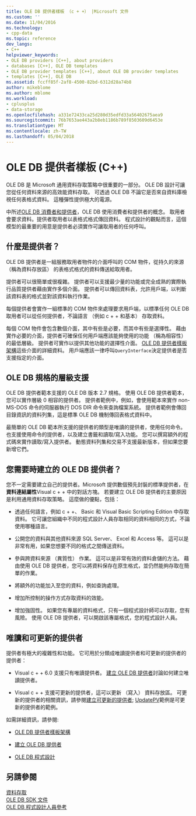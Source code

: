 ```yaml
---
title: OLE DB 提供者樣板 （c + +） |Microsoft 文件
ms.custom: ''
ms.date: 11/04/2016
ms.technology:
- cpp-data
ms.topic: reference
dev_langs:
- C++
helpviewer_keywords:
- OLE DB providers [C++], about providers
- databases [C++], OLE DB templates
- OLE DB provider templates [C++], about OLE DB provider templates
- templates [C++], OLE DB
ms.assetid: fccff85f-2af8-4500-82bd-6312d28a74b8
author: mikeblome
ms.author: mblome
ms.workload:
- cplusplus
- data-storage
ms.openlocfilehash: a331e72433ca25d280d35edfd33a56402675aea9
ms.sourcegitcommit: 76b7653ae443a2b8eb1186b789f8503609d6453e
ms.translationtype: MT
ms.contentlocale: zh-TW
ms.lasthandoff: 05/04/2018
---
```

# <a name="ole-db-provider-templates-c"></a>OLE DB 提供者樣板 (C++)
OLE DB 是 Microsoft 通用資料存取策略中很重要的一部分。 OLE DB 設計可讓您從任何資料來源的高效能資料存取。 可透過 OLE DB 不論它是否來自資料庫檢視任何表格式資料。 這種彈性提供極大的電源。  
  
 中所述[OLE DB 消費者和提供者](../../data/oledb/ole-db-consumers-and-providers.md)，OLE DB 使用消費者和提供者的概念。 取用者會要求資料。提供者取用者以表格式格式傳回資料。 程式設計的觀點而言，這個模型的最重要的用意是提供者必須實作可讓取用者的任何呼叫。  
  
## <a name="what-is-a-provider"></a>什麼是提供者？  
 OLE DB 提供者是一組服務取用者物件的介面呼叫的 COM 物件，從持久的來源 （稱為資料存放區） 的表格式格式的資料傳送給取用者。  
  
 提供者可以很簡單或很複雜。 提供者可以支援最少量的功能或完全成熟的實際執行品質提供者藉由實作多個介面。 提供者可以傳回資料表，允許用戶端，以判斷該資料表的格式並對該資料執行作業。  
  
 每個提供者會實作一組標準的 COM 物件來處理要求用戶端，以標準任何 OLE DB 取用者可以從任何提供者，不論語言 （例如 c + + 和基本） 存取資料。  
  
 每個 COM 物件會包含數個介面，其中有些是必要，而其中有些是選擇性。 藉由實作必要的介面，提供者可確保任何用戶端應該能夠使用的功能 （稱為相容性） 的最低層級。 提供者可實作以提供其他功能的選擇性介面。 [OLE DB 提供者樣板架構](../../data/oledb/ole-db-provider-template-architecture.md)這些介面的詳細資料。 用戶端應該一律呼叫`QueryInterface`決定提供者是否支援指定的介面。  
  
## <a name="ole-db-specification-level-support"></a>OLE DB 規格的層級支援  
 OLE DB 提供者範本支援的 OLE DB 版本 2.7 規格。 使用 OLE DB 提供者範本，您可以實作層級 0 相容的提供者。 提供者範例中，例如，會使用範本來實作 non-MS-DOS 命令的伺服器執行 DOS DIR 命令來查詢檔案系統。 提供者範例會傳回目錄資訊的資料列集，這是標準 OLE DB 機制傳回表格式資料中。  
  
 最簡單的 OLE DB 範本所支援的提供者的類型是唯讀的提供者，使用任何命令。 也支援使用命令的提供者，以及建立書籤和讀取/寫入功能。 您可以撰寫額外的程式碼來實作讀取/寫入提供者。 動態資料列集和交易不支援最新版本，但如果您要新增它們。  
  
## <a name="when-do-you-need-to-create-an-ole-db-provider"></a>您需要時建立的 OLE DB 提供者？  
 您不一定需要建立自己的提供者。Microsoft 提供數個預先封裝的標準提供者，在**資料連結屬性**Visual c + + 中的對話方塊。 若要建立 OLE DB 提供者的主要原因是利用通用資料存取策略。 這麼做的優點，包括：  
  
-   透過任何語言，例如 c + +、 Basic 和 Visual Basic Scripting Edition 中存取資料。 它可讓您組織中不同的程式設計人員存取相同的資料相同的方式，不論使用哪種語言。  
  
-   公開您的資料與其他資料來源 SQL Server、 Excel 和 Access 等。 這可以是非常有用，如果您想要不同的格式之間傳送資料。  
  
-   參與跨資料來源 （異質性） 作業。 這可以是非常有效的資料倉儲的方法。 藉由使用 OLE DB 提供者，您可以將資料保存在原生格式，並仍然能夠存取在簡單的作業。  
  
-   將額外的功能加入至您的資料，例如查詢處理。  
  
-   增加所控制的操作方式存取資料的效能。  
  
-   增加強固性。 如果您有專屬的資料格式，只有一個程式設計師可以存取，您有風險。 使用 OLE DB 提供者，可以開啟該專屬格式，您的程式設計人員。  
  
## <a name="read-only-and-updatable-providers"></a>唯讀和可更新的提供者  
 提供者有極大的複雜性和功能。 它可用於分類成唯讀提供者和可更新的提供者的提供者：  
  
-   Visual c + + 6.0 支援只有唯讀提供者。 [建立 OLE DB 提供者](../../data/oledb/creating-an-ole-db-provider.md)討論如何建立唯讀提供者。  
  
-   Visual c + + 支援可更新的提供者，這可以更新 （寫入） 資料存放區。 可更新的提供者的相關資訊，請參閱[建立可更新的提供者](../../data/oledb/creating-an-updatable-provider.md); [UpdatePV](http://msdn.microsoft.com/en-us/c8bed873-223c-4a7d-af55-f90138c6f38f)範例是可更新的提供者的範例。  
  
 如需詳細資訊，請參閱:  
  
-   [OLE DB 提供者樣板架構](../../data/oledb/ole-db-provider-template-architecture.md)  
  
-   [建立 OLE DB 提供者](../../data/oledb/creating-an-ole-db-provider.md)  
  
-   [OLE DB 程式設計](../../data/oledb/ole-db-programming.md)  
  
## <a name="see-also"></a>另請參閱  
 [資料存取](../data-access-in-cpp.md)   
 [OLE DB SDK 文件](https://msdn.microsoft.com/en-us/library/ms722784.aspx)   
 [OLE DB 程式設計人員參考](https://msdn.microsoft.com/en-us/library/ms713643.aspx)